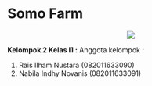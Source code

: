 # Somo Farm
<p align="center" ><a href="https://laravel.com" target="_blank"><img src="https://i.imgur.com/dqhakRx.png"></a></p>

**Kelompok 2 Kelas I1 :**
Anggota kelompok :
1. Rais Ilham Nustara (082011633090)
2. Nabila Indhy Novanis (082011633091)